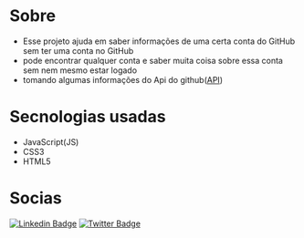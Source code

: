 # Sobre #
- Esse projeto ajuda em saber informações de uma  certa conta do GitHub sem ter uma conta no GitHub
- pode encontrar qualquer conta e saber muita coisa sobre essa conta sem nem mesmo estar logado
- tomando algumas informações do Api do github(<a href="https://docs.github.com/pt/rest">API</a>)
# Secnologias usadas #
- JavaScript(JS)
- CSS3
- HTML5
 # Socias #
 [![Linkedin Badge](https://img.shields.io/badge/-LinkedIn-blue?style=flat-square&logo=Linkedin&logoColor=white&link=https://www.linkedin.com/in/dsk-david-048b1021a)](https://www.linkedin.com/in/dsk-david-048b1021a/)
[![Twitter Badge](https://img.shields.io/badge/-Twitter-1ca0f1?style=flat-square&labelColor=1ca0f1&logo=twitter&logoColor=white&link=https://twitter.com/DsKDavid13?s=09)](https://twitter.com/DsKDavid13?s=09)

